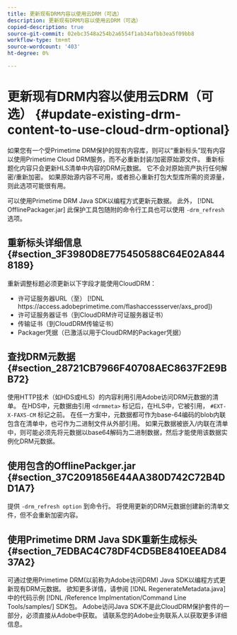 ```yaml
---
title: 更新现有DRM内容以使用云DRM（可选）
description: 更新现有DRM内容以使用云DRM（可选）
copied-description: true
source-git-commit: 02ebc3548a254b2a6554f1ab34afbb3ea5f09bb8
workflow-type: tm+mt
source-wordcount: '403'
ht-degree: 0%

---
```


# 更新现有DRM内容以使用云DRM（可选） {#update-existing-drm-content-to-use-cloud-drm-optional}

如果您有一个受Primetime DRM保护的现有内容库，则可以“重新标头”现有内容以使用Primetime Cloud DRM服务，而不必重新封装/加密原始源文件。 重新标题化内容只会更新HLS清单中内容的DRM元数据。 它不会对原始资产执行任何解密/重新加密。 如果原始源内容不可用，或者担心重新打包大型库所需的资源量，则此选项可能很有用。

可以使用Primetime DRM Java SDK以编程方式更新元数据。 此外， [!DNL OfflinePackager.jar] 此保护工具包随附的命令行工具也可以使用 `-drm_refresh` 选项。

## 重新标头详细信息 {#section_3F3980D8E775450588C64E02A8448189}

重新调整标题必须更新以下字段才能使用CloudDRM：

* 许可证服务器URL（至） [!DNL ht<span></span>tps://access.adobeprimetime.com/flashaccessserver/axs_prod])
* 许可证服务器证书（到CloudDRM许可证服务器证书）
* 传输证书（到CloudDRM传输证书）
* Packager凭据（已激活以用于CloudDRM的Packager凭据）

## 查找DRM元数据 {#section_28721CB7966F40708AEC8637F2E9BB72}

使用HTTP技术（如HDS或HLS）的内容利用引用Adobe访问DRM元数据的清单。 在HDS中，元数据由引用 `<drmmeta>` 标记后，在HLS中，它被引用， `#EXT-X-FAXS-CM` 标记之前。 在任一方案中，元数据都可作为base-64编码的blob内联包含在清单中，也可作为二进制文件从外部引用。 如果元数据被嵌入/内联在清单中，则可能必须先将元数据以base64解码为二进制数据，然后才能使用该数据实例化DRM元数据。

## 使用包含的OfflinePackger.jar {#section_37C2091856E44AA380D742C72B4DD1A7}

提供 `-drm_refresh option` 到命令行。 将使用更新的DRM元数据创建新的清单文件，但不会重新加密内容。

## 使用Primetime DRM Java SDK重新生成标头 {#section_7EDBAC4C78DF4CD5BE8410EEAD8437A2}

可通过使用Primetime DRM(以前称为Adobe访问DRM) Java SDK以编程方式更新现有DRM元数据。 欲知更多详情，请参阅 [!DNL RegenerateMetadata.java] 中的代码示例 [!DNL /Reference Implmentation/Command Line Tools/samples/] SDK包。 Adobe访问Java SDK不是此CloudDRM保护套件的一部分，必须直接从Adobe中获取。 请联系您的Adobe业务联系人以获取更多详细信息。
